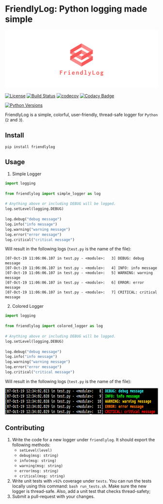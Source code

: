 # FriendlyLog: Python logging made simple

![FriendlyLog logo](https://github.com/SebiSebi/friendlylog/blob/master/icons/facebook_cover_photo_2.png)

[![License](https://img.shields.io/badge/License-Apache%202.0-blue.svg)](https://github.com/SebiSebi/friendlylog/blob/master/LICENSE)
[![Build Status](https://travis-ci.com/SebiSebi/friendlylog.svg?branch=master)](https://travis-ci.com/SebiSebi/friendlylog)
[![codecov](https://codecov.io/gh/SebiSebi/friendlylog/branch/master/graph/badge.svg)](https://codecov.io/gh/SebiSebi/friendlylog)
[![Codacy Badge](https://api.codacy.com/project/badge/Grade/f38bee81cec2454c856ba499dfcb19e6)](https://www.codacy.com/manual/SebiSebi/friendlylog?utm_source=github.com&amp;utm_medium=referral&amp;utm_content=SebiSebi/friendlylog&amp;utm_campaign=Badge_Grade)

[![Python Versions](https://img.shields.io/badge/python-2.7%20%7C%203.4%20%7C%203.5%20%7C%203.6%20%7C%203.7-blue)](https://pypi.org/project/friendlylog/)

FriendlyLog is a simple, colorful, user-friendly, thread-safe logger for `Python` (`2` and `3`).


Install
-------

```bash
pip install friendlylog
```


Usage
-----

1. Simple Logger

```python
import logging

from friendlylog import simple_logger as log

# Anything above or including DEBUG will be logged.
log.setLevel(logging.DEBUG) 

log.debug("debug message")
log.info("info message")
log.warning("warning message")
log.error("error message")
log.critical("critical message")
```

Will result in the following logs (`test.py` is the name of the file):
```
[07-Oct-19 11:06:06.107 in test.py - <module>:   3] DEBUG: debug message
[07-Oct-19 11:06:06.107 in test.py - <module>:   4] INFO: info message
[07-Oct-19 11:06:06.107 in test.py - <module>:   5] WARNING: warning message
[07-Oct-19 11:06:06.107 in test.py - <module>:   6] ERROR: error message
[07-Oct-19 11:06:06.107 in test.py - <module>:   7] CRITICAL: critical message
```

2. Colored Logger

```python
import logging

from friendlylog import colored_logger as log

# Anything above or including DEBUG will be logged.
log.setLevel(logging.DEBUG) 

log.debug("debug message")
log.info("info message")
log.warning("warning message")
log.error("error message")
log.critical("critical message")
```

Will result in the following logs (`test.py` is the name of the file):

<img src="https://github.com/SebiSebi/friendlylog/blob/master/images/colored_log.png" max-width="715" height="86"/>


Contributing
------------

1. Write the code for a new logger under `friendlylog`. It should export the following methods:
   	* `setLevel(level)`
	* `debug(msg: string)`
 	* `info(msg: string)`
 	* `warning(msg: string)`
  	* `error(msg: string)`
  	* `critical(msg: string)`
2. Write unit tests with `>92%` coverage under `tests`. You can run the tests locally
using this command: `bash run_tests.sh`. Make sure the new logger is thread-safe. Also,
add a unit test that checks thread-safety;
3. Submit a pull-request with your changes.
